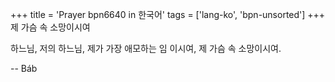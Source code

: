 +++
title = 'Prayer bpn6640 in 한국어'
tags = ['lang-ko', 'bpn-unsorted']
+++
제 가슴 속 소망이시여

하느님, 저의 하느님, 제가 가장 애모하는 임 이시여, 제 가슴 속 소망이시여.

-- Báb
